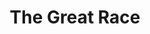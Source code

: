 ---
layout: artwork-detail
title: "The Great Race"
category: "Site Specific"
category_url: "/site-specific/"
material: "Loam, bronze, water, wood, ceramic"
dimensions: "height: 1 m"
images:
  - file: "site-specific/great-race/P1000443.jpg"
  - file: "site-specific/great-race/P1010477.jpg"
  - file: "site-specific/great-race/P1010482.jpg"
  - file: "site-specific/great-race/P1010658.jpg"
  - file: "site-specific/great-race/P1010667.jpg"
---